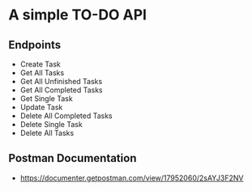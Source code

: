 
# A simple TO-DO API

## Endpoints
- Create Task
- Get All Tasks
- Get All Unfinished Tasks
- Get All Completed Tasks
- Get Single Task
- Update Task
- Delete All Completed Tasks
- Delete Single Task
- Delete All Tasks 


## Postman Documentation
- https://documenter.getpostman.com/view/17952060/2sAYJ3F2NV


